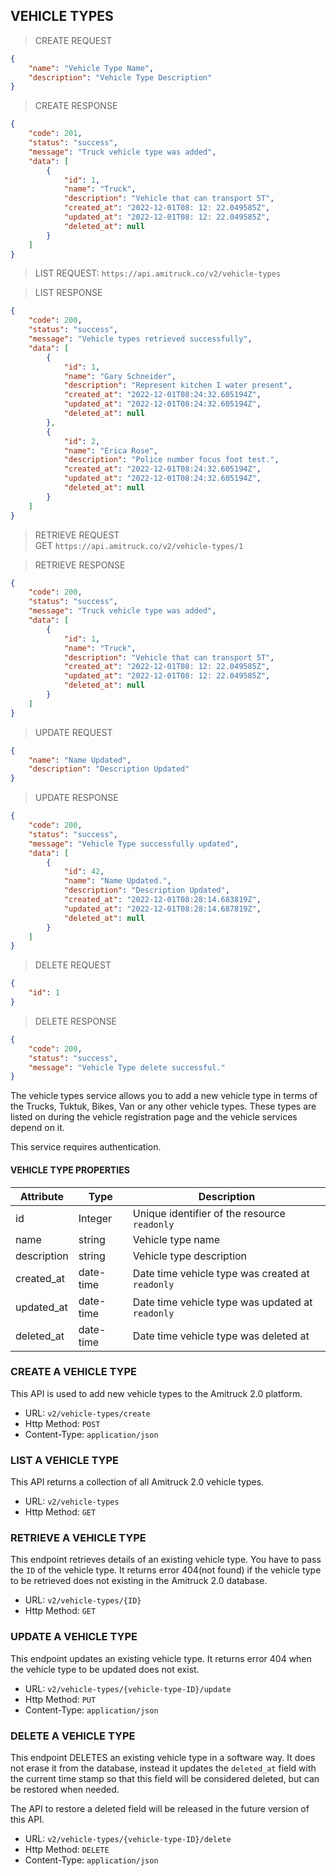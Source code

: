 ## VEHICLE TYPES
> CREATE REQUEST

```json
{
    "name": "Vehicle Type Name",
    "description": "Vehicle Type Description"
}
```

> CREATE RESPONSE

```json
{
    "code": 201,
    "status": "success",
    "message": "Truck vehicle type was added",
    "data": [
        {
            "id": 1,
            "name": "Truck",
            "description": "Vehicle that can transport 5T",
            "created_at": "2022-12-01T08: 12: 22.049585Z",
            "updated_at": "2022-12-01T08: 12: 22.049585Z",
            "deleted_at": null
        }
    ]
}
```
> LIST REQUEST: `https://api.amitruck.co/v2/vehicle-types`

> LIST RESPONSE

```json
{
    "code": 200,
    "status": "success",
    "message": "Vehicle types retrieved successfully",
    "data": [
        {
            "id": 1,
            "name": "Gary Schneider",
            "description": "Represent kitchen I water present",
            "created_at": "2022-12-01T08:24:32.605194Z",
            "updated_at": "2022-12-01T08:24:32.605194Z",
            "deleted_at": null
        },
        {
            "id": 2,
            "name": "Erica Rose",
            "description": "Police number focus foot test.",
            "created_at": "2022-12-01T08:24:32.605194Z",
            "updated_at": "2022-12-01T08:24:32.605194Z",
            "deleted_at": null
        }
    ]
}
```
> RETRIEVE REQUEST  
> GET `https://api.amitruck.co/v2/vehicle-types/1`

> RETRIEVE RESPONSE

```json
{
    "code": 200,
    "status": "success",
    "message": "Truck vehicle type was added",
    "data": [
        {
            "id": 1,
            "name": "Truck",
            "description": "Vehicle that can transport 5T",
            "created_at": "2022-12-01T08: 12: 22.049585Z",
            "updated_at": "2022-12-01T08: 12: 22.049585Z",
            "deleted_at": null
        }
    ]
}
```

> UPDATE REQUEST

```json
{
    "name": "Name Updated",
    "description": "Description Updated"
}
```

>  UPDATE RESPONSE

```json 
{
    "code": 200,
    "status": "success",
    "message": "Vehicle Type successfully updated",
    "data": [
        {
            "id": 42,
            "name": "Name Updated.",
            "description": "Description Updated",
            "created_at": "2022-12-01T08:28:14.683819Z",
            "updated_at": "2022-12-01T08:28:14.687819Z",
            "deleted_at": null
        }
    ]
}
```

> DELETE REQUEST

```json 
{
    "id": 1
}
```

> DELETE RESPONSE

```json
{
    "code": 200,
    "status": "success",
    "message": "Vehicle Type delete successful."
}
```

The vehicle types service allows you to add a new vehicle type in terms of the Trucks, Tuktuk, Bikes, Van or any other vehicle types.
These types are listed on during the vehicle registration page and the vehicle services depend on it. 

This service requires authentication.

#### VEHICLE TYPE PROPERTIES

| Attribute | Type | Description |
| -----------|---------| ----------- |
| id  | Integer | Unique identifier of the resource `readonly` |
| name | string | Vehicle type name |
| description | string | Vehicle type description |
| created_at | date-time | Date time vehicle type was created at `readonly` |
| updated_at | date-time | Date time vehicle type was updated at `readonly` |
| deleted_at | date-time | Date time vehicle type was deleted at |

### CREATE A VEHICLE TYPE

This API is used to add new vehicle types to the Amitruck 2.0 platform. 

* URL: `v2/vehicle-types/create`
* Http Method: `POST`
* Content-Type: `application/json`

### LIST A VEHICLE TYPE

This API returns a collection of all Amitruck 2.0 vehicle types.

* URL: `v2/vehicle-types`
* Http Method: `GET`

### RETRIEVE A VEHICLE TYPE

This endpoint retrieves details of an existing vehicle type. You have to pass the `ID` of the vehicle type. It returns error 404(not found) if the vehicle type to be retrieved does not existing in the Amitruck 2.0 database.

* URL: `v2/vehicle-types/{ID}`
* Http Method: `GET`

### UPDATE A VEHICLE TYPE

This endpoint updates an existing vehicle type. It returns error 404 when the vehicle type to be updated does not exist.

* URL: `v2/vehicle-types/{vehicle-type-ID}/update`
* Http Method: `PUT`
* Content-Type: `application/json`

### DELETE A VEHICLE TYPE

This endpoint DELETES an existing vehicle type in a software way. It does not erase it from the database, instead it updates the `deleted_at` field with the current time stamp so that this field will be considered deleted, but can be restored when needed. 

The API to restore a deleted field will be released in the future version of this API.

* URL: `v2/vehicle-types/{vehicle-type-ID}/delete`
* Http Method: `DELETE`
* Content-Type: `application/json`
